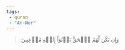```yaml
---
tags: 
 - quran 
 - "An-Nur"
---
```


> وَإِن يَكُن لَّهُمُ ٱلۡحَقُّ يَأۡتُوٓاْ إِلَيۡهِ مُذۡعِنِينَ
